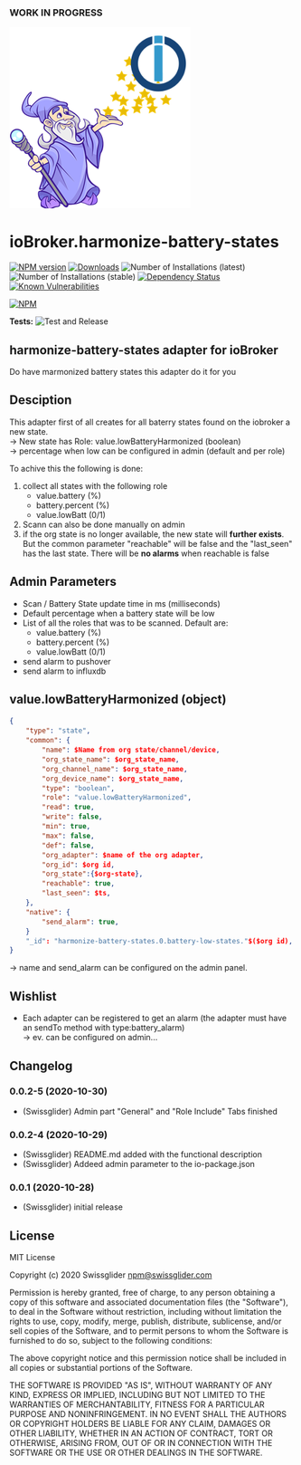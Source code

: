 ### __WORK IN PROGRESS__
![Logo](admin/harmonize-battery-states.png)
# ioBroker.harmonize-battery-states

[![NPM version](http://img.shields.io/npm/v/iobroker.harmonize-battery-states.svg)](https://www.npmjs.com/package/iobroker.harmonize-battery-states)
[![Downloads](https://img.shields.io/npm/dm/iobroker.harmonize-battery-states.svg)](https://www.npmjs.com/package/iobroker.harmonize-battery-states)
![Number of Installations (latest)](http://iobroker.live/badges/harmonize-battery-states-installed.svg)
![Number of Installations (stable)](http://iobroker.live/badges/harmonize-battery-states-stable.svg)
[![Dependency Status](https://img.shields.io/david/swissglider/iobroker.harmonize-battery-states.svg)](https://david-dm.org/swissglider/iobroker.harmonize-battery-states)
[![Known Vulnerabilities](https://snyk.io/test/github/swissglider/ioBroker.harmonize-battery-states/badge.svg)](https://snyk.io/test/github/swissglider/ioBroker.harmonize-battery-states)

[![NPM](https://nodei.co/npm/iobroker.harmonize-battery-states.png?downloads=true)](https://nodei.co/npm/iobroker.harmonize-battery-states/)

**Tests:** ![Test and Release](https://github.com/swissglider/ioBroker.harmonize-battery-states/workflows/Test%20and%20Release/badge.svg)

## harmonize-battery-states adapter for ioBroker

Do have marmonized battery states this adapter do it for you

## Desciption

This adapter first of all creates for all baterry states found on the iobroker a new state.  
&rightarrow; New state has Role: value.lowBatteryHarmonized (boolean)   
&rightarrow; percentage when low can be configured in admin (default and per role)   
    
To achive this the following is done:
1) collect all states with the following role
    - value.battery (%)
    - battery.percent (%)
    - value.lowBatt (0/1)
2) Scann can also be done manually on admin
3) if the org state is no longer available, the new state will **further exists**. But the common parameter "reachable" will be false and the "last_seen" has the last state. There will be **no alarms** when reachable is false

## Admin Parameters
- Scan / Battery State update time in ms (milliseconds)
- Default percentage when a battery state will be low
- List of all the roles that was to be scanned. Default are:
  - value.battery (%)
  - battery.percent (%)
  - value.lowBatt (0/1)
- send alarm to pushover
- send alarm to influxdb

## value.lowBatteryHarmonized (object)

```json
{
    "type": "state",
    "common": {
        "name": $Name from org state/channel/device,
        "org_state_name": $org_state_name,
        "org_channel_name": $org_state_name,
        "org_device_name": $org_state_name,
        "type": "boolean",
        "role": "value.lowBatteryHarmonized",
        "read": true,
        "write": false,
        "min": true,
        "max": false,
        "def": false,
        "org_adapter": $name of the org adapter,
        "org_id": $org id,
        "org_state":{$org-state},
        "reachable": true,
        "last_seen": $ts,
    },
    "native": {
        "send_alarm": true,
    }
    "_id": "harmonize-battery-states.0.battery-low-states."$($org id),
}
```
&rightarrow; name and send_alarm can be configured on the admin panel.

## Wishlist

- Each adapter can be registered to get an alarm (the adapter must have an sendTo method with type:battery_alarm)   
  &rightarrow; ev. can be configured on admin...

## Changelog

### 0.0.2-5 (2020-10-30)
* (Swissglider) Admin part "General" and "Role Include" Tabs finished

### 0.0.2-4 (2020-10-29)
* (Swissglider) README.md added with the functional description
* (Swissglider) Addeed admin parameter to the io-package.json

### 0.0.1 (2020-10-28)
* (Swissglider) initial release

## License
MIT License

Copyright (c) 2020 Swissglider <npm@swissglider.com>

Permission is hereby granted, free of charge, to any person obtaining a copy
of this software and associated documentation files (the "Software"), to deal
in the Software without restriction, including without limitation the rights
to use, copy, modify, merge, publish, distribute, sublicense, and/or sell
copies of the Software, and to permit persons to whom the Software is
furnished to do so, subject to the following conditions:

The above copyright notice and this permission notice shall be included in all
copies or substantial portions of the Software.

THE SOFTWARE IS PROVIDED "AS IS", WITHOUT WARRANTY OF ANY KIND, EXPRESS OR
IMPLIED, INCLUDING BUT NOT LIMITED TO THE WARRANTIES OF MERCHANTABILITY,
FITNESS FOR A PARTICULAR PURPOSE AND NONINFRINGEMENT. IN NO EVENT SHALL THE
AUTHORS OR COPYRIGHT HOLDERS BE LIABLE FOR ANY CLAIM, DAMAGES OR OTHER
LIABILITY, WHETHER IN AN ACTION OF CONTRACT, TORT OR OTHERWISE, ARISING FROM,
OUT OF OR IN CONNECTION WITH THE SOFTWARE OR THE USE OR OTHER DEALINGS IN THE
SOFTWARE.